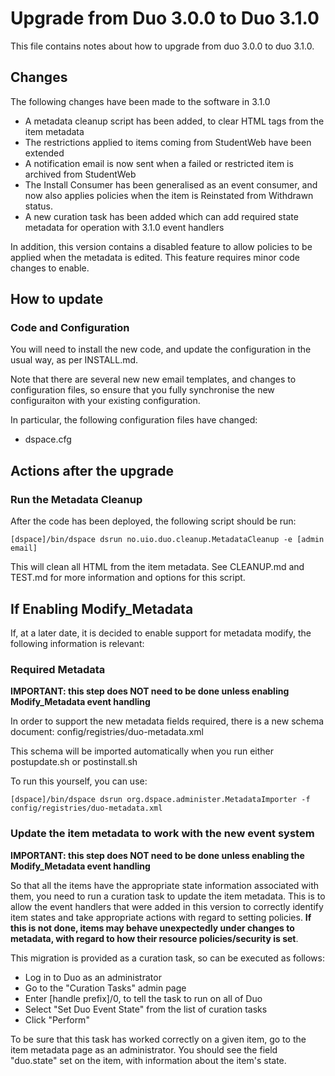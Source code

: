 # Upgrade from Duo 3.0.0 to Duo 3.1.0

This file contains notes about how to upgrade from duo 3.0.0 to duo 3.1.0.

## Changes

The following changes have been made to the software in 3.1.0

* A metadata cleanup script has been added, to clear HTML tags from the item metadata
* The restrictions applied to items coming from StudentWeb have been extended
* A notification email is now sent when a failed or restricted item is archived from StudentWeb
* The Install Consumer has been generalised as an event consumer, and now also applies policies when the item is Reinstated from Withdrawn status.
* A new curation task has been added which can add required state metadata for operation with 3.1.0 event handlers

In addition, this version contains a disabled feature to allow policies to be applied when the metadata is edited.  This feature requires
minor code changes to enable.


## How to update

### Code and Configuration

You will need to install the new code, and update the configuration in the usual way, as per INSTALL.md.

Note that there are several new new email templates, and changes to configuration files, so ensure that you fully synchronise the new configuraiton with your existing
configuration.

In particular, the following configuration files have changed:

* dspace.cfg


## Actions after the upgrade

### Run the Metadata Cleanup

After the code has been deployed, the following script should be run:

    [dspace]/bin/dspace dsrun no.uio.duo.cleanup.MetadataCleanup -e [admin email]
    
This will clean all HTML from the item metadata.  See CLEANUP.md and TEST.md for more information and options for 
this script.



## If Enabling Modify_Metadata

If, at a later date, it is decided to enable support for metadata modify, the following information is relevant:

### Required Metadata

**IMPORTANT: this step does NOT need to be done unless enabling Modify_Metadata event handling**

In order to support the new metadata fields required, there is a new schema document: config/registries/duo-metadata.xml

This schema will be imported automatically when you run either postupdate.sh or postinstall.sh

To run this yourself, you can use:

    [dspace]/bin/dspace dsrun org.dspace.administer.MetadataImporter -f config/registries/duo-metadata.xml


### Update the item metadata to work with the new event system

**IMPORTANT: this step does NOT need to be done unless enabling the Modify_Metadata event handling**

So that all the items have the appropriate state information associated with them, you need to run a curation task to update
the item metadata.  This is to allow the event handlers that were added in this version to correctly identify item states
and take appropriate actions with regard to setting policies.  **If this is not done, items may behave unexpectedly under changes
to metadata, with regard to how their resource policies/security is set**.

This migration is provided as a curation task, so can be executed as follows:

* Log in to Duo as an administrator
* Go to the "Curation Tasks" admin page
* Enter [handle prefix]/0, to tell the task to run on all of Duo
* Select "Set Duo Event State" from the list of curation tasks
* Click "Perform"

To be sure that this task has worked correctly on a given item, go to the item metadata page as an administrator.  You should see
the field "duo.state" set on the item, with information about the item's state.
